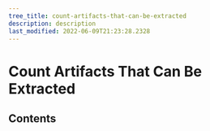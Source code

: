```yaml
---
tree_title: count-artifacts-that-can-be-extracted
description: description
last_modified: 2022-06-09T21:23:28.2328
---
```


# Count Artifacts That Can Be Extracted

## Contents
